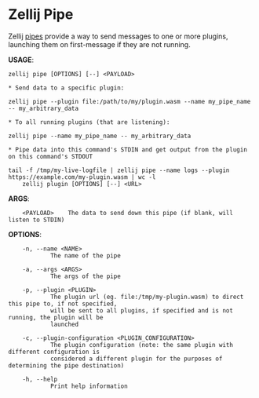 # Zellij Pipe

Zellij [pipes](./plugin-pipes.md) provide a way to send messages to one or more plugins, launching them on first-message if they are not running.


**USAGE**:
```
zellij pipe [OPTIONS] [--] <PAYLOAD>

* Send data to a specific plugin:

zellij pipe --plugin file:/path/to/my/plugin.wasm --name my_pipe_name -- my_arbitrary_data

* To all running plugins (that are listening):

zellij pipe --name my_pipe_name -- my_arbitrary_data

* Pipe data into this command's STDIN and get output from the plugin on this command's STDOUT

tail -f /tmp/my-live-logfile | zellij pipe --name logs --plugin https://example.com/my-plugin.wasm | wc -l
    zellij plugin [OPTIONS] [--] <URL>
```

**ARGS**:
```
    <PAYLOAD>    The data to send down this pipe (if blank, will listen to STDIN)
```

**OPTIONS**:
```
    -n, --name <NAME>
            The name of the pipe

    -a, --args <ARGS>
            The args of the pipe

    -p, --plugin <PLUGIN>
            The plugin url (eg. file:/tmp/my-plugin.wasm) to direct this pipe to, if not specified,
            will be sent to all plugins, if specified and is not running, the plugin will be
            launched

    -c, --plugin-configuration <PLUGIN_CONFIGURATION>
            The plugin configuration (note: the same plugin with different configuration is
            considered a different plugin for the purposes of determining the pipe destination)

    -h, --help
            Print help information
```
